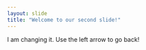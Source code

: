 ```yaml
---
layout: slide
title: "Welcome to our second slide!"
---
```

I am changing it.
Use the left arrow to go back!
